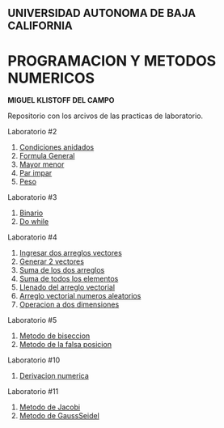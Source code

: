 ## UNIVERSIDAD AUTONOMA DE BAJA CALIFORNIA
# PROGRAMACION Y METODOS NUMERICOS 

**MIGUEL KLISTOFF DEL CAMPO**

Repositorio con los arcivos de las practicas de laboratorio.

Laboratorio #2
1. [Condiciones anidados](https://github.com/MIKE9991/Proyecto.Final/blob/main/Lab%20%232%20Condiciones%20anidados%20MIGUEL%20KLISTOFF.cpp)
2. [Formula General](https://github.com/MIKE9991/Proyecto.Final/blob/main/Lab%20%232%20Formula%20general%20MIGUEL%20KLISTOFF.cpp)
3. [Mayor menor](https://github.com/MIKE9991/Proyecto.Final/blob/main/Lab%20%232%20Mayor%20menor%20MIGUEL%20KLISTOFF.cpp)
4. [Par impar](https://github.com/MIKE9991/Proyecto.Final/blob/main/Lab%20%232%20Par%20impar%20MIGUEL%20KLISTOFF.cpp)
5. [Peso](https://github.com/MIKE9991/Proyecto.Final/blob/main/Lab%20%232%20Peso%20MIGUEL%20KLISTOFF.cpp)

Laboratorio #3
1. [Binario](https://github.com/MIKE9991/Proyecto.Final/blob/main/Lab%20%233%20Binario%20MIGUEL%20KLISTOFF.cpp)
2. [Do while](https://github.com/MIKE9991/Proyecto.Final/blob/main/Lab%20%233%20Do%20while%20MIGUEL%20KLISTOFF.cpp)

Laboratorio #4
1. [Ingresar dos arreglos vectores](https://github.com/MIKE9991/Proyecto.Final/blob/main/Laboratorio%20%234%204.1%20ingresar%202%20arreglos%20vectores%20MIGUEL%20KLISTOFF.cpp)
2. [Generar 2 vectores](https://github.com/MIKE9991/Proyecto.Final/blob/main/Laboratorio%20%234%204.2%20generar%C3%A1n%202%20vectores%20MIGUEL%20KLISTOFF.cpp)
3. [Suma de los dos arreglos](https://github.com/MIKE9991/Proyecto.Final/blob/main/Laboratorio%20%234%204.3%20suma%20de%20los%20dos%20arreglos%20MIGUEL%20KLISTOFF.cpp)
4. [Suma de todos los elementos](https://github.com/MIKE9991/Proyecto.Final/blob/main/Laboratorio%20%234%204.4%20suma%20de%20todos%20los%20elementos%20MIGUEL%20KLISTOFF.cpp)
5. [Llenado del arreglo vectorial](https://github.com/MIKE9991/Proyecto.Final/blob/main/Laboratorio%20%234%204.5%20llenado%20del%20arreglo%20vectorial%20MIGUEL%20KLISTOFF.cpp)
6. [Arreglo vectorial numeros aleatorios](https://github.com/MIKE9991/Proyecto.Final/blob/main/Laboratorio%20%234%204.6%20arreglo%20vectorial%20con%20n%C3%BAmeros%20aleatorios%20MIGUEL%20KLISTOFF.cpp)
7. [Operacion a dos dimensiones](https://github.com/MIKE9991/Proyecto.Final/blob/main/Laboratorio%20%234%204.7%20operaci%C3%B3n%20a%20dos%20dimensiones.%20MIGUEL%20KLISTOFF.cpp)

Laboratorio #5
1. [Metodo de biseccion](https://github.com/MIKE9991/Proyecto.Final/blob/main/Laboratorio%20%235%20Metodo%20de%20biseccion%20MIGUEL%20KLISTOFF.cpp)
2. [Metodo de la falsa posicion](https://github.com/MIKE9991/Proyecto.Final/blob/main/Laboratorio%20%235%20Metodo%20de%20la%20falsa%20posicion%20MIGUEL%20KLISTOFF.cpp)

Laboratorio #10
1. [Derivacion numerica](https://github.com/MIKE9991/Proyecto.Final/blob/main/Laboratorio%20%2310%20Derivacion%20numerica%20MIGUEL%20KLISTOFF.cpp)

Laboratorio #11
1. [Metodo de Jacobi](https://github.com/MIKE9991/Proyecto.Final/blob/main/La%20boratorio%20%2311%20Metodo%20de%20Jacobi%20MIGUEL%20KLISTOFF.cpp)
2. [Metodo de GaussSeidel](https://github.com/MIKE9991/Proyecto.Final/blob/main/Laboratorio%20%2311%20Metodo%20de%20GaussSeidel%20MIGUEL%20KLISTOFF.cpp)
